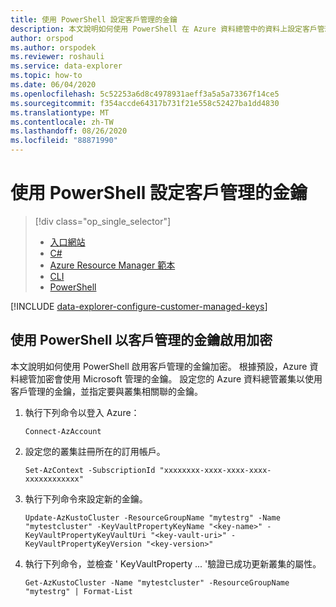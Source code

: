 ```yaml
---
title: 使用 PowerShell 設定客戶管理的金鑰
description: 本文說明如何使用 PowerShell 在 Azure 資料總管中的資料上設定客戶管理的金鑰加密。
author: orspod
ms.author: orspodek
ms.reviewer: roshauli
ms.service: data-explorer
ms.topic: how-to
ms.date: 06/04/2020
ms.openlocfilehash: 5c52253a6d8c4978931aeff3a5a5a73367f14ce5
ms.sourcegitcommit: f354accde64317b731f21e558c52427ba1dd4830
ms.translationtype: MT
ms.contentlocale: zh-TW
ms.lasthandoff: 08/26/2020
ms.locfileid: "88871990"
---
```

# <a name="configure-customer-managed-keys-using-powershell"></a>使用 PowerShell 設定客戶管理的金鑰

> [!div class="op_single_selector"]
> * [入口網站](customer-managed-keys-portal.md)
> * [C#](customer-managed-keys-csharp.md)
> * [Azure Resource Manager 範本](customer-managed-keys-resource-manager.md)
> * [CLI](customer-managed-keys-cli.md)
> * [PowerShell](customer-managed-keys-powershell.md)

[!INCLUDE [data-explorer-configure-customer-managed-keys](includes/data-explorer-configure-customer-managed-keys.md)]

## <a name="enable-encryption-with-customer-managed-keys-using-powershell"></a>使用 PowerShell 以客戶管理的金鑰啟用加密

本文說明如何使用 PowerShell 啟用客戶管理的金鑰加密。 根據預設，Azure 資料總管加密會使用 Microsoft 管理的金鑰。 設定您的 Azure 資料總管叢集以使用客戶管理的金鑰，並指定要與叢集相關聯的金鑰。

1. 執行下列命令以登入 Azure：

    ```azurepowershell-interactive
    Connect-AzAccount
    ```

1. 設定您的叢集註冊所在的訂用帳戶。

    ```azurepowershell-interactive
    Set-AzContext -SubscriptionId "xxxxxxxx-xxxx-xxxx-xxxx-xxxxxxxxxxxx"
    ```

1. 執行下列命令來設定新的金鑰。

    ```azurepowershell-interactive
    Update-AzKustoCluster -ResourceGroupName "mytestrg" -Name "mytestcluster" -KeyVaultPropertyKeyName "<key-name>" -KeyVaultPropertyKeyVaultUri "<key-vault-uri>" -KeyVaultPropertyKeyVersion "<key-version>"
    ```

1. 執行下列命令，並檢查 ' KeyVaultProperty ... '驗證已成功更新叢集的屬性。

    ```azurepowershell-interactive
    Get-AzKustoCluster -Name "mytestcluster" -ResourceGroupName "mytestrg" | Format-List
    ```

